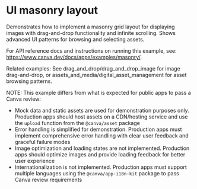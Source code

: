 # UI masonry layout

Demonstrates how to implement a masonry grid layout for displaying images with drag-and-drop functionality and infinite scrolling. Shows advanced UI patterns for browsing and selecting assets.

For API reference docs and instructions on running this example, see: <https://www.canva.dev/docs/apps/examples/masonry/>.

Related examples: See drag_and_drop/drag_and_drop_image for image drag-and-drop, or assets_and_media/digital_asset_management for asset browsing patterns.

NOTE: This example differs from what is expected for public apps to pass a Canva review:

- Mock data and static assets are used for demonstration purposes only. Production apps should host assets on a CDN/hosting service and use the `upload` function from the `@canva/asset` package
- Error handling is simplified for demonstration. Production apps must implement comprehensive error handling with clear user feedback and graceful failure modes
- Image optimization and loading states are not implemented. Production apps should optimize images and provide loading feedback for better user experience
- Internationalization is not implemented. Production apps must support multiple languages using the `@canva/app-i18n-kit` package to pass Canva review requirements

